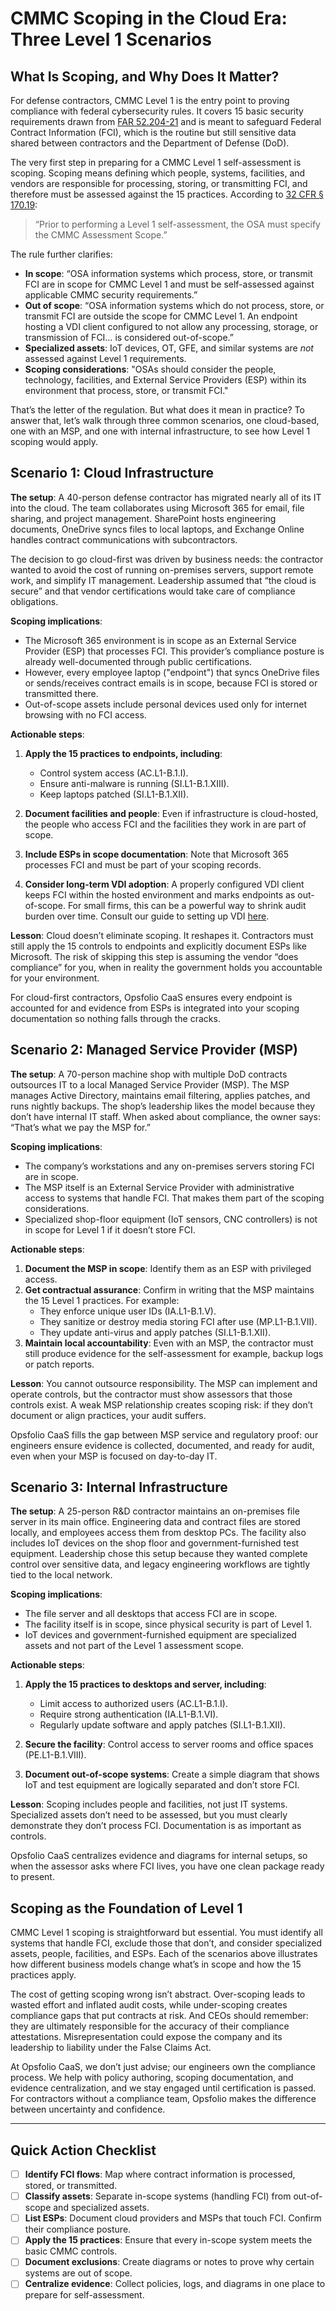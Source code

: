 # CMMC Scoping in the Cloud Era: Three Level 1 Scenarios

## What Is Scoping, and Why Does It Matter?

For defense contractors, CMMC Level 1 is the entry point to proving compliance with federal cybersecurity rules. It covers 15 basic security requirements drawn from [FAR 52.204-21](https://www.acquisition.gov/far/52.204-21) and is meant to safeguard Federal Contract Information (FCI), which is the routine but still sensitive data shared between contractors and the Department of Defense (DoD).

The very first step in preparing for a CMMC Level 1 self-assessment is scoping. Scoping means defining which people, systems, facilities, and vendors are responsible for processing, storing, or transmitting FCI, and therefore must be assessed against the 15 practices. According to [32 CFR § 170.19](https://www.ecfr.gov/current/title-32/subtitle-A/chapter-I/subchapter-G/part-170/subpart-D/section-170.19):

> “Prior to performing a Level 1 self-assessment, the OSA must specify the CMMC Assessment Scope.”

The rule further clarifies:

* **In scope**: “OSA information systems which process, store, or transmit FCI are in scope for CMMC Level 1 and must be self-assessed against applicable CMMC security requirements.”
* **Out of scope**: “OSA information systems which do not process, store, or transmit FCI are outside the scope for CMMC Level 1. An endpoint hosting a VDI client configured to not allow any processing, storage, or transmission of FCI… is considered out-of-scope.”
* **Specialized assets**: IoT devices, OT, GFE, and similar systems are *not* assessed against Level 1 requirements.
* **Scoping considerations**: "OSAs should consider the people, technology, facilities, and External Service Providers (ESP) within its environment that process, store, or transmit FCI."

That’s the letter of the regulation. But what does it mean in practice? To answer that, let’s walk through three common scenarios, one cloud-based, one with an MSP, and one with internal infrastructure, to see how Level 1 scoping would apply.

## Scenario 1: Cloud Infrastructure

**The setup**:
A 40-person defense contractor has migrated nearly all of its IT into the cloud. The team collaborates using Microsoft 365 for email, file sharing, and project management. SharePoint hosts engineering documents, OneDrive syncs files to local laptops, and Exchange Online handles contract communications with subcontractors.

The decision to go cloud-first was driven by business needs: the contractor wanted to avoid the cost of running on-premises servers, support remote work, and simplify IT management. Leadership assumed that “the cloud is secure” and that vendor certifications would take care of compliance obligations.

**Scoping implications**:

* The Microsoft 365 environment is in scope as an External Service Provider (ESP) that processes FCI. This provider’s compliance posture is already well-documented through public certifications.
* However, every employee laptop ("endpoint") that syncs OneDrive files or sends/receives contract emails is in scope, because FCI is stored or transmitted there.
* Out-of-scope assets include personal devices used only for internet browsing with no FCI access.

**Actionable steps**:

1. **Apply the 15 practices to endpoints, including**:

   * Control system access (AC.L1-B.1.I).
   * Ensure anti-malware is running (SI.L1-B.1.XIII).
   * Keep laptops patched (SI.L1-B.1.XII).
2. **Document facilities and people**: Even if infrastructure is cloud-hosted, the people who access FCI and the facilities they work in are part of scope.
3. **Include ESPs in scope documentation**: Note that Microsoft 365 processes FCI and must be part of your scoping records.
4. **Consider long-term VDI adoption**: A properly configured VDI client keeps FCI within the hosted environment and marks endpoints as out-of-scope. For small firms, this can be a powerful way to shrink audit burden over time. Consult our guide to setting up VDI [here](https://www.opsfolio.com/blog/vdi-azure-csa-cmmc/). 

**Lesson**: Cloud doesn’t eliminate scoping. It reshapes it. Contractors must still apply the 15 controls to endpoints and explicitly document ESPs like Microsoft. The risk of skipping this step is assuming the vendor “does compliance” for you, when in reality the government holds you accountable for your environment.

For cloud-first contractors, Opsfolio CaaS ensures every endpoint is accounted for and evidence from ESPs is integrated into your scoping documentation so nothing falls through the cracks.

## Scenario 2: Managed Service Provider (MSP)

**The setup**:
A 70-person machine shop with multiple DoD contracts outsources IT to a local Managed Service Provider (MSP). The MSP manages Active Directory, maintains email filtering, applies patches, and runs nightly backups. The shop’s leadership likes the model because they don’t have internal IT staff. When asked about compliance, the owner says: “That’s what we pay the MSP for.”

**Scoping implications**:

* The company’s workstations and any on-premises servers storing FCI are in scope.
* The MSP itself is an External Service Provider with administrative access to systems that handle FCI. That makes them part of the scoping considerations.
* Specialized shop-floor equipment (IoT sensors, CNC controllers) is not in scope for Level 1 if it doesn’t store FCI.

**Actionable steps**:

1. **Document the MSP in scope**: Identify them as an ESP with privileged access.
2. **Get contractual assurance**: Confirm in writing that the MSP maintains the 15 Level 1 practices. For example:
   * They enforce unique user IDs (IA.L1-B.1.V).
   * They sanitize or destroy media storing FCI after use (MP.L1-B.1.VII).
   * They update anti-virus and apply patches (SI.L1-B.1.XII).
3. **Maintain local accountability**: Even with an MSP, the contractor must still produce evidence for the self-assessment for example, backup logs or patch reports.

**Lesson**: You cannot outsource responsibility. The MSP can implement and operate controls, but the contractor must show assessors that those controls exist. A weak MSP relationship creates scoping risk: if they don’t document or align practices, your audit suffers.

Opsfolio CaaS fills the gap between MSP service and regulatory proof: our engineers ensure evidence is collected, documented, and ready for audit, even when your MSP is focused on day-to-day IT.

## Scenario 3: Internal Infrastructure

**The setup**:
A 25-person R\&D contractor maintains an on-premises file server in its main office. Engineering data and contract files are stored locally, and employees access them from desktop PCs. The facility also includes IoT devices on the shop floor and government-furnished test equipment. Leadership chose this setup because they wanted complete control over sensitive data, and legacy engineering workflows are tightly tied to the local network.

**Scoping implications**:

* The file server and all desktops that access FCI are in scope.
* The facility itself is in scope, since physical security is part of Level 1.
* IoT devices and government-furnished equipment are specialized assets and not part of the Level 1 assessment scope.

**Actionable steps**:

1. **Apply the 15 practices to desktops and server, including**:

   * Limit access to authorized users (AC.L1-B.1.I).
   * Require strong authentication (IA.L1-B.1.VI).
   * Regularly update software and apply patches (SI.L1-B.1.XII).
2. **Secure the facility**: Control access to server rooms and office spaces (PE.L1-B.1.VIII).
3. **Document out-of-scope systems**: Create a simple diagram that shows IoT and test equipment are logically separated and don’t store FCI.

**Lesson**: Scoping includes people and facilities, not just IT systems. Specialized assets don’t need to be assessed, but you must clearly demonstrate they don’t process FCI. Documentation is as important as controls.

Opsfolio CaaS centralizes evidence and diagrams for internal setups, so when the assessor asks where FCI lives, you have one clean package ready to present.

## Scoping as the Foundation of Level 1

CMMC Level 1 scoping is straightforward but essential. You must identify all systems that handle FCI, exclude those that don’t, and consider specialized assets, people, facilities, and ESPs. Each of the scenarios above illustrates how different business models change what’s in scope and how the 15 practices apply.

The cost of getting scoping wrong isn’t abstract. Over-scoping leads to wasted effort and inflated audit costs, while under-scoping creates compliance gaps that put contracts at risk. And CEOs should remember: they are ultimately responsible for the accuracy of their compliance attestations. Misrepresentation could expose the company and its leadership to liability under the False Claims Act.

At Opsfolio CaaS, we don’t just advise; our engineers own the compliance process. We help with policy authoring, scoping documentation, and evidence centralization, and we stay engaged until certification is passed. For contractors without a compliance team, Opsfolio makes the difference between uncertainty and confidence.

---

## Quick Action Checklist

* [ ] **Identify FCI flows**: Map where contract information is processed, stored, or transmitted.
* [ ] **Classify assets**: Separate in-scope systems (handling FCI) from out-of-scope and specialized assets.
* [ ] **List ESPs**: Document cloud providers and MSPs that touch FCI. Confirm their compliance posture.
* [ ] **Apply the 15 practices**: Ensure that every in-scope system meets the basic CMMC controls.
* [ ] **Document exclusions**: Create diagrams or notes to prove why certain systems are out of scope.
* [ ] **Centralize evidence**: Collect policies, logs, and diagrams in one place to prepare for self-assessment.
